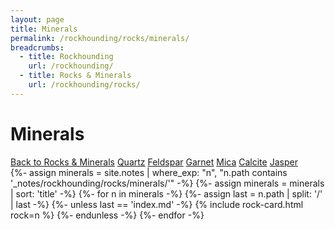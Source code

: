 ```yaml
---
layout: page
title: Minerals
permalink: /rockhounding/rocks/minerals/
breadcrumbs:
  - title: Rockhounding
    url: /rockhounding/
  - title: Rocks & Minerals
    url: /rockhounding/rocks/
---
```


<h1>Minerals</h1>

<div class="chips">
  <a class="chip internal-link" href="{{ '/rockhounding/rocks/' | relative_url }}#minerals">Back to Rocks &amp; Minerals</a>
  <a class="chip internal-link" href="{{ '/rockhounding/rocks/minerals/quartz/' | relative_url }}">Quartz</a>
  <a class="chip internal-link" href="{{ '/rockhounding/rocks/minerals/feldspar/' | relative_url }}">Feldspar</a>
  <a class="chip internal-link" href="{{ '/rockhounding/rocks/minerals/garnet/' | relative_url }}">Garnet</a>
  <a class="chip internal-link" href="{{ '/rockhounding/rocks/minerals/mica/' | relative_url }}">Mica</a>
  <a class="chip internal-link" href="{{ '/rockhounding/rocks/minerals/calcite/' | relative_url }}">Calcite</a>
  <a class="chip internal-link" href="{{ '/rockhounding/rocks/minerals/jasper/' | relative_url }}">Jasper</a>
</div>

<div class="rock-card-grid">
  {%- assign minerals = site.notes | where_exp: "n", "n.path contains '_notes/rockhounding/rocks/minerals/'" -%}
  {%- assign minerals = minerals | sort: 'title' -%}
  {%- for n in minerals -%}
    {%- assign last = n.path | split: '/' | last -%}
    {%- unless last == 'index.md' -%}
      {% include rock-card.html rock=n %}
    {%- endunless -%}
  {%- endfor -%}
</div>

